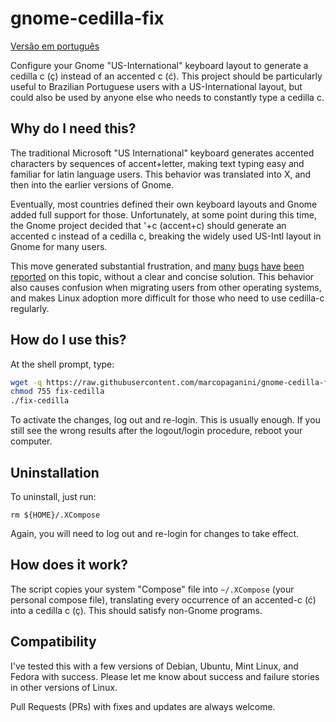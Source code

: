 # gnome-cedilla-fix

[Versão em português](README_ptbr.md)

Configure your Gnome "US-International" keyboard layout to generate a cedilla c
(ç) instead of an accented c (ć). This project should be particularly useful to
Brazilian Portuguese users with a US-International layout, but could also be
used by anyone else who needs to constantly type a cedilla c.

## Why do I need this?

The traditional Microsoft "US International" keyboard generates accented
characters by sequences of accent+letter, making text typing easy and familiar
for latin language users. This behavior was translated into X, and then into the
earlier versions of Gnome.

Eventually, most countries defined their own keyboard layouts and Gnome added
full support for those. Unfortunately, at some point during this time, the Gnome
project decided that '+c (accent+c) should generate an accented c instead of a
cedilla c, breaking the widely used US-Intl layout in Gnome for many users.

This move generated substantial frustration, and
[many](https://bugs.launchpad.net/ubuntu/+source/ibus/+bug/518056)
[bugs](http://askubuntu.com/questions/363115/how-to-type-latin-small-letter-c-with-cedilla)
[have](https://ask.fedoraproject.org/en/question/28468/problems-with-letter-c-in-us-international-keyboard-fedora-19/)
[been](http://ubuntuforums.org/showthread.php?t=1851918)
[reported](http://blog.klauskiwi.com/cedilla-c-symbol-using-american-keyboards-in-linux/)
on this topic, without a clear and concise solution. This behavior also causes
confusion when migrating users from other operating systems, and makes Linux
adoption more difficult for those who need to use cedilla-c regularly.

## How do I use this?

At the shell prompt, type:

```bash
wget -q https://raw.githubusercontent.com/marcopaganini/gnome-cedilla-fix/master/fix-cedilla -O fix-cedilla
chmod 755 fix-cedilla
./fix-cedilla
```

To activate the changes, log out and re-login. This is usually enough. If you
still see the wrong results after the logout/login procedure, reboot your
computer.

## Uninstallation

To uninstall, just run:

```
rm ${HOME}/.XCompose
```

Again, you will need to log out and re-login for changes to take effect.

## How does it work?

The script copies your system "Compose" file into `~/.XCompose` (your personal
compose file), translating every occurrence of an accented-c (ć) into a cedilla
c (ç). This should satisfy non-Gnome programs.

## Compatibility

I've tested this with a few versions of Debian, Ubuntu, Mint Linux, and Fedora
with success. Please let me know about success and failure stories in other
versions of Linux.

Pull Requests (PRs) with fixes and updates are always welcome.
